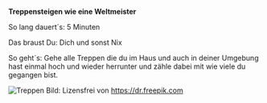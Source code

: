**Treppensteigen wie eine Weltmeister**

So lang dauert´s: 5 Minuten

Das braust Du: Dich und sonst Nix

So geht´s: Gehe alle Treppen die du im Haus und auch in deiner Umgebung hast einmal hoch und wieder herrunter und zähle dabei mit wie viele du gegangen bist.

![Treppen](https://image.freepik.com/fotos-kostenlos/herausforderungen-meistern_158595-4654.jpg)
Bild: Lizensfrei von https://dr.freepik.com
